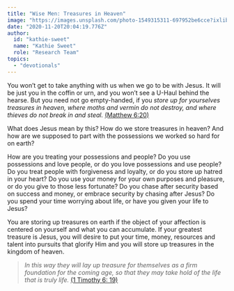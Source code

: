 ```yaml
---
title: "Wise Men: Treasures in Heaven"
image: "https://images.unsplash.com/photo-1549315311-697952be6cce?ixlib=rb-1.2.1&q=85&fm=jpg&crop=entropy&cs=srgb&ixid=eyJhcHBfaWQiOjk2NjF9"
date: "2020-11-20T20:04:19.776Z"
author:
  id: "kathie-sweet"
  name: "Kathie Sweet"
  role: "Research Team"
topics:
  - "devotionals"
---
```


You won’t get to take anything with us when we go to be with Jesus.  It will be just you in the coffin or urn, and you won’t see a U-Haul behind the hearse.  But you need not go empty-handed, if you _store up for yourselves treasures in heaven, where moths and vermin do not destroy, and where thieves do not break in and steal._  [(Matthew 6:20)][1]

What does Jesus mean by this?  How do we store treasures in heaven?  And how are we supposed to part with the possessions we worked so hard for on earth?

How are you treating your possessions and people? Do you use possessions and love people, or do you love possessions and use people?  Do you treat people with forgiveness and loyalty, or do you store up hatred in your heart?  Do you use your money for your own purposes and pleasure, or do you give to those less fortunate?  Do you chase after security based on success and money, or embrace security by chasing after Jesus?  Do you spend your time worrying about life, or have you given your life to Jesus?

You are storing up treasures on earth if the object of your affection is centered on yourself and what you can accumulate. If your greatest treasure is Jesus, you will desire to put your time, money, resources and talent into pursuits that glorify Him and you will store up treasures in the kingdom of heaven.

> _In this way they will lay up treasure for themselves as a firm foundation for the coming age, so that they may take hold of the life that is truly life._ [(1 Timothy 6: 19)][2]


[1]: https://www.biblegateway.com/passage/?search=Matthew%206:20&version=NIV
[2]: https://www.biblegateway.com/passage/?search=1%20Timothy%206%3A17-19&version=NIV
